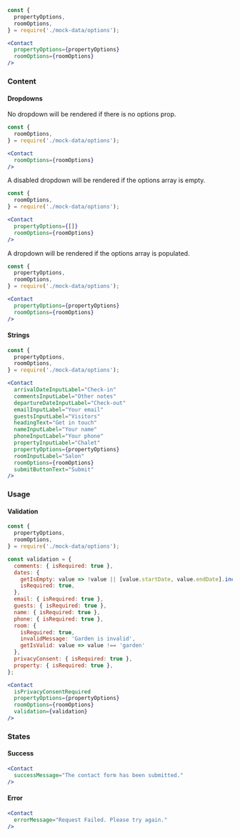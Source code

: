 ```jsx
const {
  propertyOptions,
  roomOptions,
} = require('./mock-data/options');

<Contact
  propertyOptions={propertyOptions}
  roomOptions={roomOptions}
/>
```

### Content


#### Dropdowns

No dropdown will be rendered if there is no options prop.

```jsx
const {
  roomOptions,
} = require('./mock-data/options');

<Contact
  roomOptions={roomOptions}
/>
```

A disabled dropdown will be rendered if the options array is empty.

```jsx
const {
  roomOptions,
} = require('./mock-data/options');

<Contact
  propertyOptions={[]}
  roomOptions={roomOptions}
/>
```

A dropdown will be rendered if the options array is populated.

```jsx
const {
  propertyOptions,
  roomOptions,
} = require('./mock-data/options');

<Contact
  propertyOptions={propertyOptions}
  roomOptions={roomOptions}
/>
```

#### Strings

```jsx
const {
  propertyOptions,
  roomOptions,
} = require('./mock-data/options');

<Contact
  arrivalDateInputLabel="Check-in"
  commentsInputLabel="Other notes"
  departureDateInputLabel="Check-out"
  emailInputLabel="Your email"
  guestsInputLabel="Visitors"
  headingText="Get in touch"
  nameInputLabel="Your name"
  phoneInputLabel="Your phone"
  propertyInputLabel="Chalet"
  propertyOptions={propertyOptions}
  roomInputLabel="Salon"
  roomOptions={roomOptions}
  submitButtonText="Submit"
/>
```

### Usage

#### Validation

```jsx
const {
  propertyOptions,
  roomOptions,
} = require('./mock-data/options');

const validation = {
  comments: { isRequired: true },
  dates: {
    getIsEmpty: value => !value || [value.startDate, value.endDate].includes(null),
    isRequired: true,
  },
  email: { isRequired: true },
  guests: { isRequired: true },
  name: { isRequired: true },
  phone: { isRequired: true },
  room: {
    isRequired: true,
    invalidMessage: 'Garden is invalid',
    getIsValid: value => value !== 'garden'
  },
  privacyConsent: { isRequired: true },
  property: { isRequired: true },
};

<Contact
  isPrivacyConsentRequired
  propertyOptions={propertyOptions}
  roomOptions={roomOptions}
  validation={validation}
/>
```

### States

#### Success

```jsx
<Contact
  successMessage="The contact form has been submitted."
/>
```

#### Error

```jsx
<Contact
  errorMessage="Request Failed. Please try again."
/>
```
